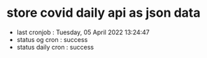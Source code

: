 # store covid daily api as json data

- last cronjob : Tuesday, 05 April 2022 13:24:47
- status og cron : success
- status daily cron : success
      
      